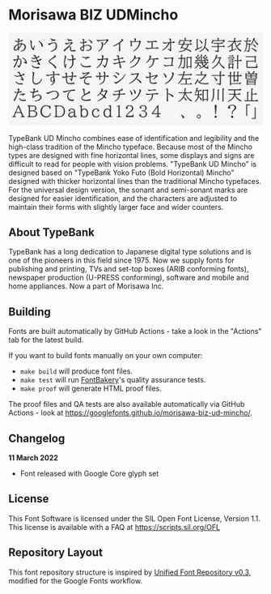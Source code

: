 # Morisawa BIZ UDMincho

![UDMincho](documentation/header.png)
<!--
[![][Fontbakery]](https://googlefonts.github.io/morisawa-biz-ud-mincho/fontbakery/fontbakery-report.html)
[![][Universal]](https://googlefonts.github.io/morisawa-biz-ud-mincho/fontbakery/fontbakery-report.html)
[![][GF Profile]](https://googlefonts.github.io/morisawa-biz-ud-mincho/fontbakery/fontbakery-report.html)
[![][Outline Correctness]](https://googlefonts.github.io/morisawa-biz-ud-mincho/fontbakery/fontbakery-report.html)
[![][Shaping]](https://googlefonts.github.io/morisawa-biz-ud-mincho/fontbakery/fontbakery-report.html)

[Fontbakery]: https://img.shields.io/endpoint?url=https%3A%2F%2Fraw.githubusercontent.com%2Fgooglefonts%2Fmorisawa-biz-ud-mincho%2Fgh-pages%2Fbadges%2Foverall.json
[GF Profile]: https://img.shields.io/endpoint?url=https%3A%2F%2Fraw.githubusercontent.com%2Fgooglefonts%2Fmorisawa-biz-ud-mincho%2Fgh-pages%2Fbadges%2FGoogleFonts.json
[Outline Correctness]: https://img.shields.io/endpoint?url=https%3A%2F%2Fraw.githubusercontent.com%2Fgooglefonts%2Fmorisawa-biz-ud-mincho%2Fgh-pages%2Fbadges%2FOutlineCorrectnessChecks.json
[Shaping]: https://img.shields.io/endpoint?url=https%3A%2F%2Fraw.githubusercontent.com%2Fgooglefonts%2Fmorisawa-biz-ud-mincho%2Fgh-pages%2Fbadges%2FShapingChecks.json
[Universal]: https://img.shields.io/endpoint?url=https%3A%2F%2Fraw.githubusercontent.com%2Fgooglefonts%2Fmorisawa-biz-ud-mincho%2Fgh-pages%2Fbadges%2FUniversal.json
-->
TypeBank UD Mincho combines ease of identification and legibility and the high-class tradition of the Mincho typeface. Because most of the Mincho types are designed with fine horizontal lines, some displays and signs are difficult to read for people with vision problems. "TypeBank UD Mincho" is designed based on "TypeBank Yoko Futo (Bold Horizontal) Mincho" designed with thicker horizontal lines than the traditional Mincho typefaces. For the universal design version, the sonant and semi-sonant marks are designed for easier identification, and the characters are adjusted to maintain their forms with slightly larger face and wider counters.

## About TypeBank

TypeBank has a long dedication to Japanese digital type solutions and is one of the pioneers in this field since 1975. Now we supply fonts for publishing and printing, TVs and set-top boxes (ARIB conforming fonts), newspaper production (U-PRESS conforming), software and mobile and home appliances. Now a part of Morisawa Inc.

## Building

Fonts are built automatically by GitHub Actions - take a look in the "Actions" tab for the latest build.

If you want to build fonts manually on your own computer:

* `make build` will produce font files.
* `make test` will run [FontBakery](https://github.com/googlefonts/fontbakery)'s quality assurance tests.
* `make proof` will generate HTML proof files.

The proof files and QA tests are also available automatically via GitHub Actions - look at https://googlefonts.github.io/morisawa-biz-ud-mincho/.

## Changelog

**11 March 2022**
- Font released with Google Core glyph set

## License

This Font Software is licensed under the SIL Open Font License, Version 1.1.
This license is available with a FAQ at
https://scripts.sil.org/OFL

## Repository Layout

This font repository structure is inspired by [Unified Font Repository v0.3](https://github.com/unified-font-repository/Unified-Font-Repository), modified for the Google Fonts workflow.
